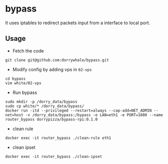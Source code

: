 # bypass
It uses iptables to redirect packets input from a interface to local port.

## Usage

* Fetch the code
```
git clone git@github.com:dorrywhale/bypass.git
```

* Modify config by adding vps in `02-vps`
```
cd bypass
vim white/02-vps
```

* Run bypass
```
sudo mkdir -p /dorry_data/bypass
sudo cp white/* /dorry_data/bypass/
docker run -itd --privileged --restart=always --cap-add=NET_ADMIN --net=host -v /dorry_data/bypass:/bypass -e LAN=eth1 -e PORT=1080 --name router_bypass dorrypizza/bypass-rpi:0.1.0
```

* clean rule
```
docker exec -it router_bypass ./clean-rule eth1
```

* clean ipset
```
docker exec -it router_bypass ./clean-ipset
```
